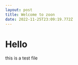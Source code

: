 ```yaml
---
layout: post
title: Welcome to zoon
date: 2022-11-25T23:09:19.772Z
---
```



# Hello

this is a test file 